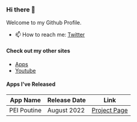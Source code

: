 ### Hi there 👋

Welcome to my Github Profile.

- 📫 How to reach me: [Twitter](https://twitter.com/chrisstayte)

#### Check out my other sites
- [Apps](https://chrisstayte.app)
- [Youtube](https://youtube.com/chrisstayte)

#### Apps I've Released
| App Name | Release Date | Link |
| ------------|-------------|---------------------------------------------------|
| PEI Poutine | August 2022 | [Project Page](https://chrisstayte.app/peipoutine)

<!--
**chrisstayte/chrisstayte** is a ✨ _special_ ✨ repository because its `README.md` (this file) appears on your GitHub profile.

Here are some ideas to get you started:

- 🔭 I’m currently working on ...
- 🌱 I’m currently learning ...
- 👯 I’m looking to collaborate on ...
- 🤔 I’m looking for help with ...
- 💬 Ask me about ...
- 📫 How to reach me: ...
- 😄 Pronouns: ...
- ⚡ Fun fact: ...
-->
